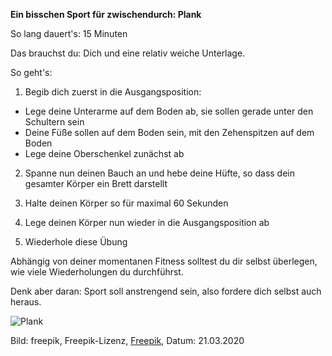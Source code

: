 **Ein bisschen Sport für zwischendurch: Plank**

So lang dauert's: 15 Minuten

Das brauchst du: Dich und eine relativ weiche Unterlage.

So geht's: 
  1. Begib dich zuerst in die Ausgangsposition:
  * Lege deine Unterarme auf dem Boden ab, sie sollen gerade unter den Schultern sein
  * Deine Füße sollen auf dem Boden sein, mit den Zehenspitzen auf dem Boden
  * Lege deine Oberschenkel zunächst ab
  
  2. Spanne nun deinen Bauch an und hebe deine Hüfte, so dass dein gesamter Körper ein Brett darstellt
  
  3. Halte deinen Körper so für maximal 60 Sekunden
  
  4. Lege deinen Körper nun wieder in die Ausgangsposition ab
  
  5. Wiederhole diese Übung 
  
Abhängig von deiner momentanen Fitness solltest du dir selbst überlegen, wie viele Wiederholungen du durchführst. 

Denk aber daran: Sport soll anstrengend sein, also fordere dich selbst auch heraus.

![Plank](https://image.freepik.com/fotos-kostenlos/mann-der-plankenuebung-tut_23-2147775982.jpg)
 
Bild: freepik, Freepik-Lizenz, [Freepik](https://de.freepik.com/fotos-kostenlos/mann-der-plankenuebung-tut_2020967.htm#page=1&query=sport%20plank&position=6), Datum: 21.03.2020
